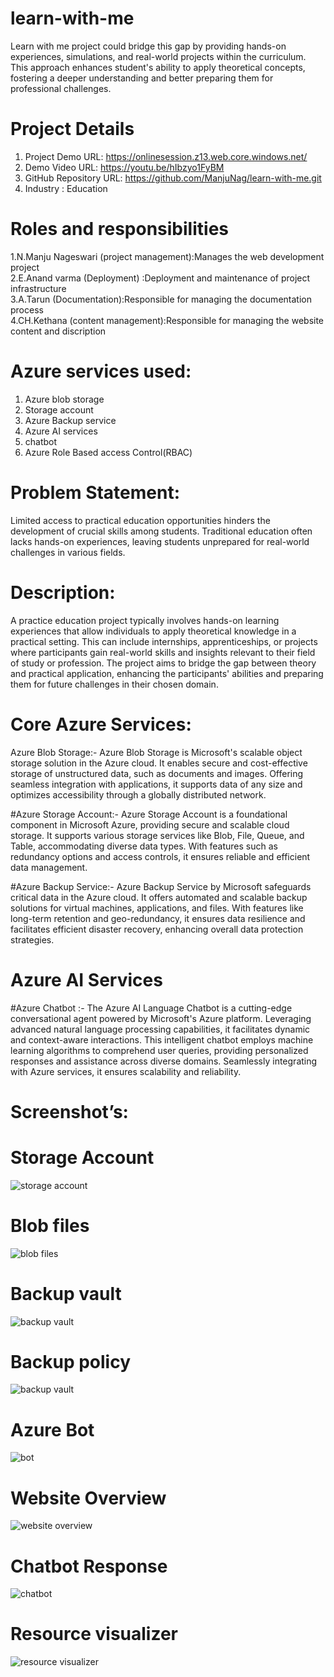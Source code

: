 # learn-with-me
Learn with me project could bridge this gap by providing hands-on experiences, simulations, and real-world projects within the curriculum. This approach enhances student's ability to apply theoretical concepts, fostering a deeper understanding and better preparing them for professional challenges.

# Project Details
1.	Project Demo URL: https://onlinesession.z13.web.core.windows.net/  <br>
2.	Demo Video URL: https://youtu.be/hIbzyo1FyBM<br>
3.	GitHub Repository URL: https://github.com/ManjuNag/learn-with-me.git <br>
4.	Industry :  Education 
	 
# Roles and responsibilities
1.N.Manju Nageswari (project management):Manages the web development project <br>
2.E.Anand varma (Deployment) :Deployment and maintenance of  project infrastructure <br>
3.A.Tarun (Documentation):Responsible for managing the documentation process <br>
4.CH.Kethana (content management):Responsible for managing the website content and discription
<br>

# Azure services used:
1.	Azure blob storage<br>
2.	Storage account<br>
3.	Azure Backup service<br>
4.	Azure AI services<br>
5.	chatbot<br>
6.  Azure Role Based access Control(RBAC)<br>


# Problem Statement:
Limited access to practical education opportunities hinders the development of crucial skills among students. Traditional education often lacks hands-on experiences, leaving students unprepared for real-world challenges in various fields.

# Description:
A practice education project typically involves hands-on learning experiences that allow individuals to apply theoretical knowledge in a practical setting. This can include internships, apprenticeships, or projects where participants gain real-world skills and insights relevant to their field of study or profession. The project aims to bridge the gap between theory and practical application, enhancing the participants' abilities and preparing them for future challenges in their chosen domain.

# Core Azure Services:
Azure Blob Storage:- Azure Blob Storage is Microsoft's scalable object storage solution in the Azure cloud. It enables secure and cost-effective storage of unstructured data, such as documents and images. Offering seamless integration with applications, it supports data of any size and optimizes accessibility through a globally distributed network.

#Azure Storage Account:- Azure Storage Account is a foundational component in Microsoft Azure, providing secure and scalable cloud storage. It supports various storage services like Blob, File, Queue, and Table, accommodating diverse data types. With features such as redundancy options and access controls, it ensures reliable and efficient data management.

#Azure Backup Service:- Azure Backup Service by Microsoft safeguards critical data in the Azure cloud. It offers automated and scalable backup solutions for virtual machines, applications, and files. With features like long-term retention and geo-redundancy, it ensures data resilience and facilitates efficient disaster recovery, enhancing overall data protection strategies.

# Azure AI Services
#Azure Chatbot :- The Azure AI Language Chatbot is a cutting-edge conversational agent powered by Microsoft's Azure platform. Leveraging advanced natural language processing capabilities, it facilitates dynamic and context-aware interactions. This intelligent chatbot employs machine learning algorithms to comprehend user queries, providing personalized responses and assistance across diverse domains. Seamlessly integrating with Azure services, it ensures scalability and reliability.
<h1>Screenshot’s:</h1>

# Storage Account
![storage account](https://github.com/ManjuNag/learn-with-me/assets/97151621/ad6d63ab-5a86-43bc-9473-8197d6e881be)

# Blob files
![blob files](https://github.com/ManjuNag/learn-with-me/assets/97151621/d070c511-53d6-4e5d-b045-859e500b18f0)

# Backup vault
![backup vault](https://github.com/ManjuNag/learn-with-me/assets/97151621/71728516-4526-403f-b7e5-1d668751d205)

# Backup policy
![backup vault](https://github.com/ManjuNag/learn-with-me/assets/97151621/a5891354-1431-4509-9534-617b9674a3c2)

# Azure Bot
![bot](https://github.com/ManjuNag/learn-with-me/assets/97151621/6fbc2a28-e342-4383-90c6-a597a7603348)

# Website Overview
![website overview](https://github.com/ManjuNag/learn-with-me/assets/97151621/655a03ab-8fea-4ee9-88b0-c46e7557564f)

# Chatbot Response
![chatbot](https://github.com/ManjuNag/learn-with-me/assets/97151621/5e0e61dc-b4f8-4499-b456-9403650e6bfe)

# Resource visualizer
![resource visualizer](https://github.com/ManjuNag/learn-with-me/assets/97151621/22f4a0c1-d4bc-4fbf-9ee3-0e42dce5876e)
